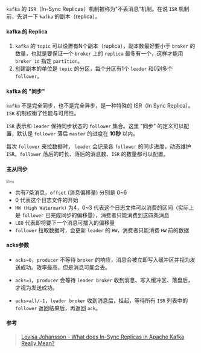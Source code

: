 `kafka` 的 `ISR`（In-Sync Replicas）机制被称为"不丢消息"机制。在说 `ISR` 机制前，先讲一下 `kafka` 的副本（replica）。



#### kafka 的 Replica

1. `kafka` 的 `topic` 可以设置有N个副本（replica），副本数最好要小于 `broker` 的数量，也就是要保证一个 `broker` 上的 `replica` 最多有一个，这样才能用 `broker id` 指定 `partition`。
2. 创建副本的单位是 `topic` 的分区，每个分区有1个 `leader` 和0到多个 `follower`。





#### kafka 的 "同步"

`kafka` 不是完全同步，也不是完全异步，是一种特殊的 ISR（In Sync Replica）。`ISR` 机制权衡了性能与可用性。

`ISR` 表示和 `leader` 保持同步状态的 `follower` 集合。这里 "同步" 的定义可以配置，默认是 `follower` 落后 `master` 的进度在 **10秒** 以内。

每次 `follower` 来拉数据时， `leader` 会记录各 `follower` 的同步进度，动态维护 `ISR`。`follower` 落后的时长、落后的消息数、`ISR` 的数量都可以配置。





#### 主从同步

<img src="https://pic2.zhimg.com/v2-4d4a6c0ae7218d8fc0659652eab347a5_b.jpg" alt="img" style="zoom:50%;" />

- 共有7条消息，`offset` (消息偏移量) 分别是 0~6
- 0 代表这个日志文件的开始
- `HW (High Watermark)` 为4，0~3 代表这个日志文件可以消费的区间（实际上是 `follower` 已完成同步的偏移量），消费者只能消费到这四条消息
- `LEO` 代表即将要下一个消息可插入的偏移量
- `follower` 拉取数据时，会更新 `leader` 的 `HW`，消费者只能消费 `HW` 前的数据



#### acks参数

- `acks=0`，`producer` 不等待 `broker` 的响应，消息会被立即写入缓冲区并视为发送成功。效率最高，但是消息可能会丢。

- `acks=1`，`producer` 会等待 `leader broker` 收到消息、写入缓冲区、落盘后，才视为发送成功。

- `acks=all/-1`，`leader broker` 收到消息后，挂起，等待所有 `ISR` 列表中的 `follower` 返回结果后，再返回 `ack`。





#### 参考

> [Lovisa Johansson - What does In-Sync Replicas in Apache Kafka Really Mean?](https://www.cloudkarafka.com/blog/what-does-in-sync-in-apache-kafka-really-mean.html)

